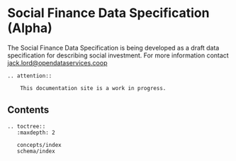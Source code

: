 Social Finance Data Specification (Alpha)
==============================

The Social Finance Data Specification is being developed as a draft data specification for describing social investment. For more information contact jack.lord@opendataservices.coop 

```eval_rst
.. attention:: 

    This documentation site is a work in progress.
```


## Contents

```eval_rst
.. toctree::
   :maxdepth: 2

   concepts/index
   schema/index

```
